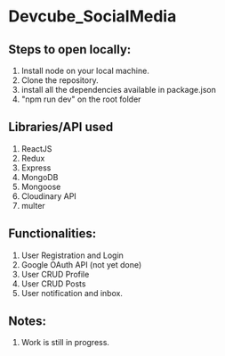 # Devcube_SocialMedia

## Steps to open locally:

1. Install node on your local machine.
2. Clone the repository.
3. install all the dependencies available in package.json
4. "npm run dev" on the root folder

## Libraries/API used

1. ReactJS
2. Redux
3. Express
4. MongoDB
5. Mongoose
6. Cloudinary API
7. multer

## Functionalities:
1. User Registration and Login
2. Google OAuth API (not yet done)
3. User CRUD Profile
4. User CRUD Posts
5. User notification and inbox.

## Notes:
1. Work is still in progress.

